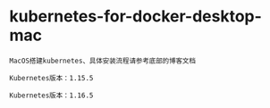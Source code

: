 # kubernetes-for-docker-desktop-mac

    MacOS搭建kubernetes、具体安装流程请参考底部的博客文档
    
    Kubernetes版本：1.15.5
    
    Kubernetes版本：1.16.5
